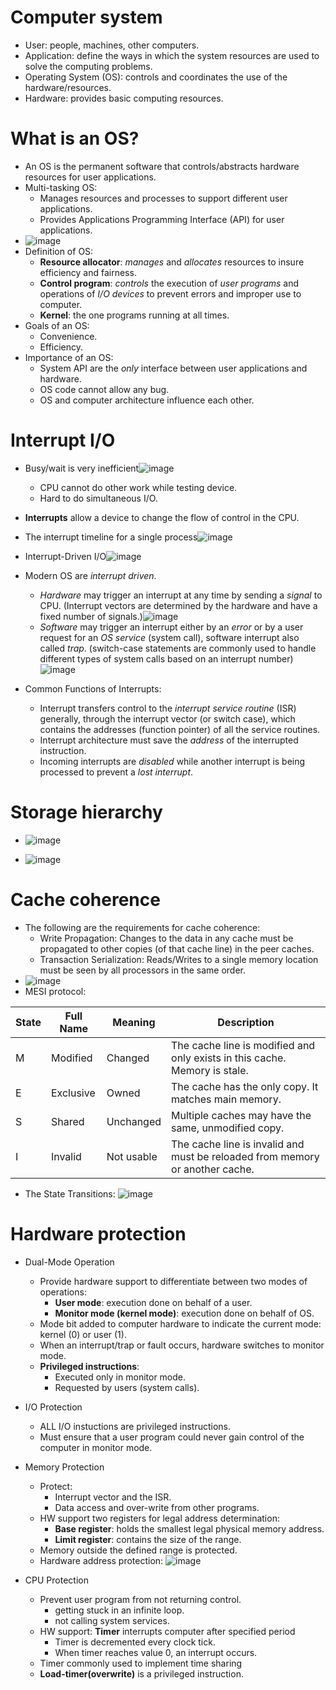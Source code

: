 # Computer system
-  User: people, machines, other computers.
-  Application: define the ways in which the system resources are used to solve the computing problems.
-  Operating System (OS): controls and coordinates the use of the hardware/resources.
-  Hardware: provides basic computing resources.
# What is an OS?
- An OS is the permanent software that controls/abstracts hardware resources for user applications.
- Multi-tasking OS:
    - Manages resources and processes to support different user applications.
    - Provides Applications Programming Interface (API) for user applications.
- ![image](https://github.com/user-attachments/assets/1ec1d32d-b2b8-4bb0-83f9-de94d4b55e42)
- Definition of OS:
    - **Resource allocator**: *manages* and *allocates* resources to insure efficiency and fairness.
    - **Control program**: *controls* the execution of *user programs* and operations of *I/O devices* to prevent errors and improper use to computer.
    - **Kernel**: the one programs running at all times.
- Goals of an OS:
    -  Convenience.
    -  Efficiency.
- Importance of an OS:
    -  System API are the *only* interface between user applications and hardware.
    -  OS code cannot allow any bug.
    -  OS and computer architecture influence each other.
# Interrupt I/O
-  Busy/wait is very inefficient![image](https://github.com/user-attachments/assets/5a9e1955-e4cf-436f-bc43-67eca63370b1)

    - CPU cannot do other work while testing device.
    - Hard to do simultaneous I/O.
-  **Interrupts** allow a device to change the flow of control in the CPU.
-  The interrupt timeline for a single process![image](https://github.com/user-attachments/assets/b3f08eca-6470-4837-88a6-fc81085964ee)
- Interrupt-Driven I/O![image](https://github.com/user-attachments/assets/853f1f10-9a57-4972-a339-7b7dd5b66c53)
- Modern OS are *interrupt driven*.
    - *Hardware* may trigger an interrupt at any time by sending a *signal* to CPU. (Interrupt vectors are determined by the hardware and have a fixed number of signals.)![image](https://github.com/user-attachments/assets/951acd4b-c7c1-42b0-98af-592eaa7f8a33)
    - *Software* may trigger an interrupt either by an *error* or by a user request for an *OS service* (system call), software interrupt also called *trap*. (switch-case statements are commonly used to handle different types of system calls based on an interrupt number)![image](https://github.com/user-attachments/assets/dcb8008c-b705-4595-846a-b722193221f1)
- Common Functions of Interrupts:
    - Interrupt transfers control to the *interrupt service routine* (ISR) generally, through the interrupt vector (or switch case), which contains the addresses (function pointer) of all the service routines.
    - Interrupt architecture must save the *address* of the interrupted instruction.
    - Incoming interrupts are *disabled* while another interrupt is being processed to prevent a *lost interrupt*.
# Storage hierarchy
- ![image](https://github.com/user-attachments/assets/e7ae2a4e-73da-47c2-98d5-afd3c5d9c561)

- ![image](https://github.com/user-attachments/assets/dc67725f-e99c-4022-a934-29397c531581)
# Cache coherence 
- The following are the requirements for cache coherence:
    -  Write Propagation:
Changes to the data in any cache must be propagated to other copies (of that cache line) in the peer caches.
    - Transaction Serialization:
Reads/Writes to a single memory location must be seen by all processors in the same order.
- ![image](https://github.com/user-attachments/assets/47857840-be4b-4de5-9f85-5405d7f5210a)
- MESI protocol:

| State | Full Name  | Meaning   | Description                                                                |
|-------|------------|-----------|----------------------------------------------------------------------------|
| M     | Modified   | Changed   | The cache line is modified and only exists in this cache. Memory is stale. |
| E     | Exclusive  | Owned     | The cache has the only copy. It matches main memory.                       |
| S     | Shared     | Unchanged | Multiple caches may have the same, unmodified copy.                       |
| I     | Invalid    | Not usable| The cache line is invalid and must be reloaded from memory or another cache.|
- The State Transitions: ![image](https://github.com/user-attachments/assets/8dbe14c5-dee4-41ce-bbac-1dc8f64da4d0)
# Hardware protection
- Dual-Mode Operation
    - Provide hardware support to differentiate between two modes of operations:
        - **User mode**: execution done on behalf of a user.
        - **Monitor mode (kernel mode)**: execution done on behalf of OS.
    - Mode bit added to computer hardware to indicate the current mode: kernel (0) or user (1).
    - When an interrupt/trap or fault occurs, hardware switches to monitor mode.
    - **Privileged instructions**:
        - Executed only in monitor mode.
        - Requested by users (system calls). 
- I/O Protection
    - ALL I/O instuctions are privileged instructions.
    - Must ensure that a user program could never gain control of the computer in monitor mode.  
- Memory Protection
    - Protect:
        - Interrupt vector and the ISR.
        - Data access and over-write from other programs.
    - HW support two registers for legal address determination:
        - **Base register**: holds the smallest legal physical memory address.
        - **Limit register**: contains the size of the range.
    - Memory outside the defined range is protected.
    - Hardware address protection: ![image](https://github.com/user-attachments/assets/0881cebb-94c8-400b-ba5c-4fe4f747f210)
 
- CPU Protection
    - Prevent user program from not returning control.
        - getting stuck in an infinite loop.
        - not calling system services.
    - HW support: **Timer** interrupts computer after specified period
        - Timer is decremented every clock tick.
        - When timer reaches value 0, an interrupt occurs.   
    - Timer commonly used to implement time sharing
    - **Load-timer(overwrite)** is a privileged instruction.





